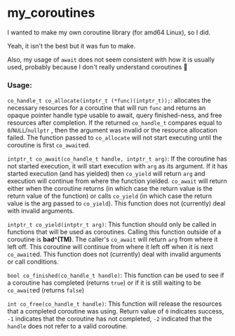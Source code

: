 # my_coroutines
I wanted to make my own coroutine library (for amd64 Linux), so I did.

Yeah, it isn't the best but it was fun to make.

Also, my usage of `await` does not seem consistent with how it is usually used, probably because I don't really understand coroutines 🤷‍

### Usage:

`co_handle_t co_allocate(intptr_t (*func)(intptr_t));`: allocates the necessary resources for a coroutine that will run `func` and returns an opaque pointer handle type usable to await, query finished-ness, and free resources after completion. If the returned `co_handle_t` compares equal to `0`/`NULL`/`nullptr` , then the argument was invalid or the resource allocation failed.
The function passed to `co_allocate` will not start executing until the coroutine is first `co_await`ed.

`intptr_t co_await(co_handle_t handle, intptr_t arg)`: If the coroutine has not started execution, it will start execution with `arg` as its argument. If it has started execution (and has yielded) then `co_yield` will return `arg` and execution will continue from where the function yielded. `co_await` will return either when the coroutine returns (in which case the return value is the return value of the function) or calls `co_yield` (in which case the return value is the arg passed to `co_yield`). This function does not (currently) deal with invalid arguments.

`intptr_t co_yield(intptr_t arg)`: This function should only be called in functions that will be used as coroutines. Calling this function outside of a coroutine is **bad^(TM)**. The caller's `co_await` will return `arg` from where it left off. This coroutine will continue from where it left off when it is next `co_await`ed. This function does not (currently) deal with invalid arguments or call conditions.

`bool co_finished(co_handle_t handle)`: This function can be used to see if a coroutine has completed (returns `true`) or if it is still waiting to be `co_await`ed (returns `false`)


`int co_free(co_handle_t handle)`: This function will release the resources that a completed coroutine was using. Return value of `0` indicates success, `-1` indicates that the coroutine has not completed, `-2` indicated that the `handle` does not refer to a valid coroutine.
